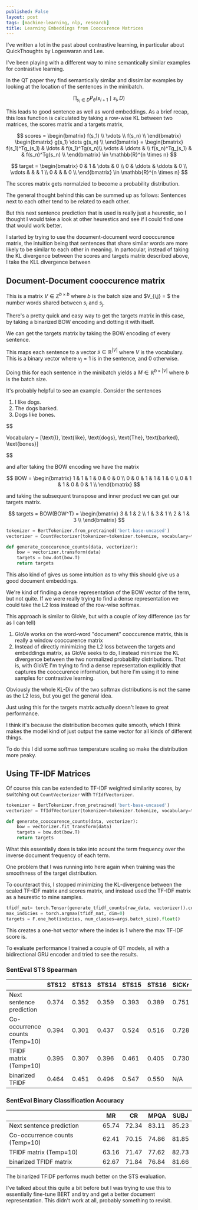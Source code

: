 ```yaml
---
published: False
layout: post
tags: [machine-learning, nlp, research]
title: Learning Embeddings from Cooccurence Matrices
---
```


I've written a lot in the past about contrastive learning, in particular about QuickThoughts by Logeswaran and Lee. 

I've been playing with a different way to mine semantically similar examples for contrastive learning. 

<!--more-->

In the QT paper they find semantically similar and dissimilar examples by looking at the location of the sentences in the minibatch. 

$$\prod_{s_i \in D}  P_\theta(s_{i+1} \mid s_i, D)$$


This leads to good sentence as well as word embeddings.
As a brief recap, this loss function is calculated by taking a row-wise KL between two matrices, the scores matrix and a targets matrix, 

$$
scores = \begin{bmatrix} 
f(s_1) \\
\vdots \\
f(s_n) \\
\end{bmatrix}
\begin{bmatrix} 
g(s_1) \dots g(s_n) \\
\end{bmatrix} =
\begin{bmatrix}
f(s_1)^Tg_(s_1)  & \ldots & f(s_1)^Tg(s_n)\\
\vdots  & \ddots & \\
f(s_n)^Tg_(s_1)  & & f(s_n)^Tg(s_n) \\
\end{bmatrix} \in \mathbb{R}^{n \times n}
$$

$$
target = \begin{bmatrix} 
0  & 1 &  \dots & 0 \\
0  & \ddots & \ddots &  0 \\
\vdots  & & & 1  \\
0  &  &  &  0 \\
\end{bmatrix} \in \mathbb{R}^{n \times n}
$$

The scores matrix gets normalzied to become a probability distribution.

The general thought behind this can be summed up as follows: Sentences next to each other tend to be related to each other. 

But this next sentence prediction that is used is really just a heurestic, so I thought I would take a look at other heurestics and see if I could find one that would work better. 

I started by trying to use the document-document word cooccurence matrix, the intuition being that sentences that share similar words are more likely to be similar to each other in meaning.  In partocular, instead of taking the KL divergence between the scores and targets matrix described above, I take the KLL divergence between 


## Document-Document cooccurence matrix

This is a matrix $V \in \mathbb{Z}^{b \times b}$ where $b$ is the batch size and $V_{i,j} = $ the number words shared between $s_i$ and $s_j$.

There's a pretty quick and easy way to get the targets matrix in this case, by taking a binarized BOW encoding and dotting it with itself. 

We can get the targets matrix by taking the BOW encoding of every sentence. 

This maps each sentence to a vector $s \in \mathbb{R}^{\lvert V \rvert}$ where $V$ is the vocabulary. This is a binary vector where $v_j = 1$  is in the sentence, and 0 otherwise. 

Doing this for each sentence in the minibatch yields a $M \in \mathbb{R}^{b \times \lvert V \rvert}$ where $b$ is the batch size. 

It's probably helpful to see an example. Consider the sentences

1. I like dogs.
2. The dogs barked.
3. Dogs like bones.



$$ 

Vocabulary = [\text{I}, \text{like}, \text{dogs}, \text{The}, \text{barked}, \text{bones}]

$$

and after taking the BOW encoding we have the matrix 

$$
BOW = \begin{bmatrix}
    1 & 1 & 1 & 0 & 0 & 0 \\
    0 & 0 & 1 & 1 & 1 & 0 \\
    0 & 1 & 1 & 0 & 0 & 1 \\
\end{bmatrix}
$$

and taking the subsequent transpose and inner product we can get our targets matrix.

$$
targets = BOW(BOW^T) = \begin{bmatrix}
    3 & 1 & 2 \\
    1 & 3 & 1 \\
    2 & 1 & 3 \\
\end{bmatrix}
$$

```python
tokenizer = BertTokenizer.from_pretrained('bert-base-uncased')
vectorizer = CountVectorizer(tokenizer=tokenizer.tokenize, vocabulary=tokenizer.vocab)

def generate_cooccurence_counts(data, vectorizer):
    bow = vectorizer.transform(data)
    targets = bow.dot(bow.T)
    return targets
```

This also kind of gives us some intuition as to why this should give us a good document embeddings. 

We're kind of finding a dense representation of the BOW vector of the term, but not quite. If we were really trying to find a dense representation we could take the L2 loss instead of the row-wise softmax. 

This approach is similar to GloVe,  but with a couple of key difference (as far as I can tell)

1. GloVe works on the word-word "document" cooccurence matrix, this is really a window cooccurence matrix 
1. Instead of directly minimizing the L2 loss between the targets and embeddings matrix, as GloVe seeks to do, I instead minimize the KL divergence between the two normalized probability distributions. 
That is, with GloVE I'm trying to find a dense representation explicitly that captures the cooccurence information, but here I'm using it to mine samples for contrastive learning. 

Obviously the whole KL-Div of the two softmax distributions is not the same as the L2 loss, but you get the general idea. 

Just using this for the targets matrix actually doesn't leave to great performance. 

I think it's because the distribution becomes quite smooth, which I think makes the model kind of just output the same vector for all kinds of different things.

To do this I did some softmax temperature scaling so make the distribution more peaky.


## Using TF-IDF Matrices

Of course this can be extended to TF-IDF weighted similarity scores, by switching out `CountVectorizer` with `TfIdfVectorizer`. 

```python
tokenizer = BertTokenizer.from_pretrained('bert-base-uncased')
vectorizer = TfIdfVectorizer(tokenizer=tokenizer.tokenize, vocabulary=tokenizer.vocab)

def generate_cooccurence_counts(data, vectorizer):
    bow = vectorizer.fit_transform(data)
    targets = bow.dot(bow.T)
    return targets
```

What this essentially does is take into acount the term frequency over the inverse document frequency of each term. 

One problem that I was running into here again when training was the smoothness of the target distribution.

To counteract this, I stopped minimizing the KL-divergence between the scaled TF-IDF matrix and scores matrix, and instead used the TF-IDF matrix as a heurestic to mine samples. 

```python
tfidf_mat= torch.Tensor(generate_tfidf_counts(raw_data, vectorizer)).cuda()
max_indicies = torch.argmax(tfidf_mat, dim=0)
targets = F.one_hot(indicies, num_classes=args.batch_size).float()
```

This creates a one-hot vector where the index is 1 where the max TF-IDF score is. 



To evaluate performance I trained a couple of QT models, all with a bidirectional GRU encoder and tried to see the results.

### SentEval STS Spearman

|                              | STS12 | STS13 | STS14 | STS15 | STS16 | SICKr | STSb | 
|------------------------------|-------|-------|-------|-------|-------|-------|------|
|Next sentence prediction      | 0.374 | 0.352 | 0.359 | 0.393 | 0.389 | 0.751 | 0.649|
|Co-occurrence counts (Temp=10)| 0.394 | 0.301 | 0.437 | 0.524 | 0.516 | 0.728 | 0.602| 
|TFIDF matrix (Temp=10)        | 0.395 | 0.307 | 0.396 | 0.461 | 0.405 | 0.730 | 0.674| 
|binarized TFIDF               | 0.464 | 0.451 | 0.496 | 0.547 | 0.550 | N/A   | N/A  | 

### SentEval Binary Classification Accuracy  

|                              | MR    | CR    | MPQA  | SUBJ  | 
|------------------------------|-------|-------|-------|-------|
|Next sentence prediction      | 65.74 | 72.34 | 83.11 | 85.23 |
|Co-occurrence counts (Temp=10)| 62.41 | 70.15 | 74.86 | 81.85 | 
|TFIDF matrix (Temp=10)        | 63.16 | 71.47 | 77.62 | 82.73 | 
|binarized TFIDF matrix        | 62.67 | 71.84 | 76.84 | 81.66 | 

The binarized TFIDF performs much better on the STS evaluation. 


I've talked about this quite a bit before but I was trying to use this to essentially fine-tune BERT and try and get a better document representation. 
This didn't work at all, probably something to revisit. 
